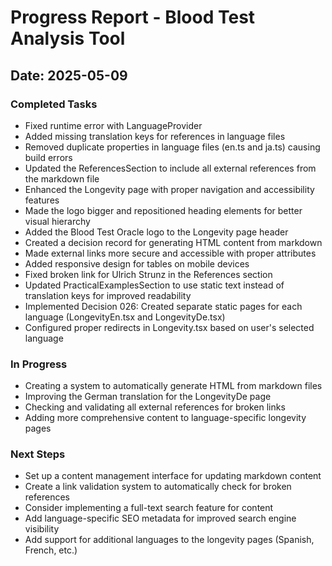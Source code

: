 
# Progress Report - Blood Test Analysis Tool

## Date: 2025-05-09

### Completed Tasks
- Fixed runtime error with LanguageProvider
- Added missing translation keys for references in language files
- Removed duplicate properties in language files (en.ts and ja.ts) causing build errors
- Updated the ReferencesSection to include all external references from the markdown file
- Enhanced the Longevity page with proper navigation and accessibility features
- Made the logo bigger and repositioned heading elements for better visual hierarchy
- Added the Blood Test Oracle logo to the Longevity page header
- Created a decision record for generating HTML content from markdown
- Made external links more secure and accessible with proper attributes
- Added responsive design for tables on mobile devices
- Fixed broken link for Ulrich Strunz in the References section
- Updated PracticalExamplesSection to use static text instead of translation keys for improved readability
- Implemented Decision 026: Created separate static pages for each language (LongevityEn.tsx and LongevityDe.tsx)
- Configured proper redirects in Longevity.tsx based on user's selected language

### In Progress
- Creating a system to automatically generate HTML from markdown files
- Improving the German translation for the LongevityDe page
- Checking and validating all external references for broken links
- Adding more comprehensive content to language-specific longevity pages

### Next Steps
- Set up a content management interface for updating markdown content
- Create a link validation system to automatically check for broken references
- Consider implementing a full-text search feature for content
- Add language-specific SEO metadata for improved search engine visibility
- Add support for additional languages to the longevity pages (Spanish, French, etc.)
